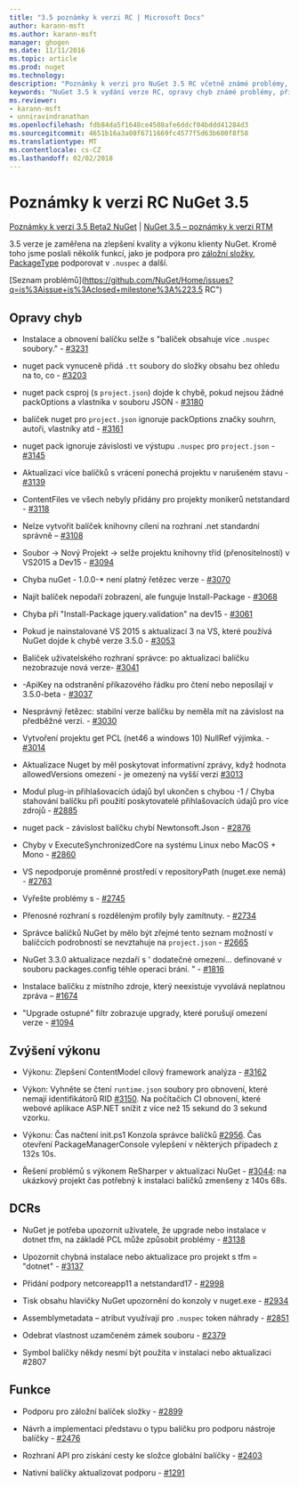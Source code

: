 ```yaml
---
title: "3.5 poznámky k verzi RC | Microsoft Docs"
author: karann-msft
ms.author: karann-msft
manager: ghogen
ms.date: 11/11/2016
ms.topic: article
ms.prod: nuget
ms.technology: 
description: "Poznámky k verzi pro NuGet 3.5 RC včetně známé problémy, opravy chyb, přidaných funkcí a chcete."
keywords: "NuGet 3.5 k vydání verze RC, opravy chyb známé problémy, přidat funkce, chcete"
ms.reviewer:
- karann-msft
- unniravindranathan
ms.openlocfilehash: fdb84da5f1648ce4508afe6ddcf04bddd41284d3
ms.sourcegitcommit: 4651b16a3a08f6711669fc4577f5d63b600f8f58
ms.translationtype: MT
ms.contentlocale: cs-CZ
ms.lasthandoff: 02/02/2018
---
```

# <a name="nuget-35-rc-release-notes"></a>Poznámky k verzi RC NuGet 3.5

[Poznámky k verzi 3.5 Beta2 NuGet](../release-notes/nuget-3.5-Beta2.md) | [NuGet 3.5 – poznámky k verzi RTM](../release-notes/nuget-3.5-RTM.md)

3.5 verze je zaměřena na zlepšení kvality a výkonu klienty NuGet. Kromě toho jsme poslali několik funkcí, jako je podpora pro [záložní složky](https://github.com/NuGet/Home/issues/2899), [PackageType](https://github.com/NuGet/Home/issues/2476) podporovat v `.nuspec` a další.

[Seznam problémů](https://github.com/NuGet/Home/issues?q=is%3Aissue+is%3Aclosed+milestone%3A%223.5 RC")

## <a name="bug-fixes"></a>Opravy chyb

* Instalace a obnovení balíčku selže s "balíček obsahuje více `.nuspec` soubory." - [#3231](https://github.com/NuGet/Home/issues/3231)

* nuget pack vynuceně přidá `.tt` soubory do složky obsahu bez ohledu na to, co - [#3203](https://github.com/NuGet/Home/issues/3203)

* nuget pack csproj (s `project.json`) dojde k chybě, pokud nejsou žádné packOptions a vlastníka v souboru JSON - [#3180](https://github.com/NuGet/Home/issues/3180)

* balíček nuget pro `project.json` ignoruje packOptions značky souhrn, autoři, vlastníky atd - [#3161](https://github.com/NuGet/Home/issues/3161)

* nuget pack ignoruje závislosti ve výstupu `.nuspec` pro `project.json`  -  [#3145](https://github.com/NuGet/Home/issues/3145)

* Aktualizaci více balíčků s vrácení ponechá projektu v narušeném stavu - [#3139](https://github.com/NuGet/Home/issues/3139)

* ContentFiles ve všech nebyly přidány pro projekty monikerů netstandard - [#3118](https://github.com/NuGet/Home/issues/3118)

* Nelze vytvořit balíček knihovny cílení na rozhraní .net standardní správně – [#3108](https://github.com/NuGet/Home/issues/3108)

* Soubor -> Nový Projekt -> selže projektu knihovny tříd (přenositelností) v VS2015 a Dev15 - [#3094](https://github.com/NuGet/Home/issues/3094)

* Chyba nuGet - 1.0.0-* není platný řetězec verze - [#3070](https://github.com/NuGet/Home/issues/3070)

* Najít balíček nepodaří zobrazení, ale funguje Install-Package - [#3068](https://github.com/NuGet/Home/issues/3068)

* Chyba při "Install-Package jquery.validation" na dev15 - [#3061](https://github.com/NuGet/Home/issues/3061)

* Pokud je nainstalované VS 2015 s aktualizací 3 na VS, které používá NuGet dojde k chybě verze 3.5.0 - [#3053](https://github.com/NuGet/Home/issues/3053)

* Balíček uživatelského rozhraní správce: po aktualizaci balíčku nezobrazuje nová verze- [#3041](https://github.com/NuGet/Home/issues/3041)

* -ApiKey na odstranění příkazového řádku pro čtení nebo neposílají v 3.5.0-beta - [#3037](https://github.com/NuGet/Home/issues/3037)

* Nesprávný řetězec: stabilní verze balíčku by neměla mít na závislost na předběžné verzi. - [#3030](https://github.com/NuGet/Home/issues/3030)

* Vytvoření projektu get PCL (net46 a windows 10) NullRef výjimka. - [#3014](https://github.com/NuGet/Home/issues/3014)

* Aktualizace Nuget by měl poskytovat informativní zprávy, když hodnota allowedVersions omezení - je omezený na vyšší verzi [#3013](https://github.com/NuGet/Home/issues/3013)

* Modul plug-in přihlašovacích údajů byl ukončen s chybou -1 / Chyba stahování balíčku při použití poskytovatelé přihlašovacích údajů pro více zdrojů - [#2885](https://github.com/NuGet/Home/issues/2885)

* nuget pack - závislost balíčku chybí Newtonsoft.Json - [#2876](https://github.com/NuGet/Home/issues/2876)

* Chyby v ExecuteSynchronizedCore na systému Linux nebo MacOS + Mono - [#2860](https://github.com/NuGet/Home/issues/2860)

* VS nepodporuje proměnné prostředí v repositoryPath (nuget.exe nemá) - [#2763](https://github.com/NuGet/Home/issues/2763)

* Vyřešte problémy s - [#2745](https://github.com/NuGet/Home/issues/2745)

* Přenosné rozhraní s rozděleným profily byly zamítnuty. - [#2734](https://github.com/NuGet/Home/issues/2734)

* Správce balíčků NuGet by mělo být zřejmé tento seznam možností v balíčcích podrobností se nevztahuje na `project.json`  -  [#2665](https://github.com/NuGet/Home/issues/2665)

* NuGet 3.3.0 aktualizace nezdaří s ' dodatečné omezení... definované v souboru packages.config téhle operaci brání. " - [#1816](https://github.com/NuGet/Home/issues/1816)

* Instalace balíčku z místního zdroje, který neexistuje vyvolává neplatnou zpráva – [#1674](https://github.com/NuGet/Home/issues/1674)

* "Upgrade ostupné" filtr zobrazuje upgrady, které porušují omezení verze - [#1094](https://github.com/NuGet/Home/issues/1094)

## <a name="performance-improvements"></a>Zvýšení výkonu

* Výkonu: Zlepšení ContentModel cílový framework analýza - [#3162](https://github.com/NuGet/Home/issues/3162)

* Výkon: Vyhněte se čtení `runtime.json` soubory pro obnovení, které nemají identifikátorů RID [#3150](https://github.com/NuGet/Home/issues/3150). Na počítačích CI obnovení, které webové aplikace ASP.NET snížit z více než 15 sekund do 3 sekund vzorku.

* Výkonu: Čas načtení init.ps1 Konzola správce balíčků [#2956](https://github.com/NuGet/Home/issues/2956). Čas otevření PackageManagerConsole vylepšení v některých případech z 132s 10s.

* Řešení problémů s výkonem ReSharper v aktualizaci NuGet - [#3044](https://github.com/NuGet/Home/issues/3044): na ukázkový projekt čas potřebný k instalaci balíčků zmenšeny z 140s 68s.

## <a name="dcrs"></a>DCRs

* NuGet je potřeba upozornit uživatele, že upgrade nebo instalace v dotnet tfm, na základě PCL může způsobit problémy - [#3138](https://github.com/NuGet/Home/issues/3138)

* Upozornit chybná instalace nebo aktualizace pro projekt s tfm = "dotnet" - [#3137](https://github.com/NuGet/Home/issues/3137)

* Přidání podpory netcoreapp11 a netstandard17 - [#2998](https://github.com/NuGet/Home/issues/2998)

* Tisk obsahu hlavičky NuGet upozornění do konzoly v nuget.exe - [#2934](https://github.com/NuGet/Home/issues/2934)

* Assemblymetadata – atribut využívají pro `.nuspec` token náhrady - [#2851](https://github.com/NuGet/Home/issues/2851)

* Odebrat vlastnost uzamčeném zámek souboru - [#2379](https://github.com/NuGet/Home/issues/2379)

* Symbol balíčky někdy nesmí být použita v instalaci nebo aktualizaci #2807

## <a name="features"></a>Funkce

* Podporu pro záložní balíček složky - [#2899](https://github.com/NuGet/Home/issues/2899)

* Návrh a implementaci představu o typu balíčku pro podporu nástroje balíčky - [#2476](https://github.com/NuGet/Home/issues/2476)

* Rozhraní API pro získání cesty ke složce globální balíčky - [#2403](https://github.com/NuGet/Home/issues/2403)

* Nativní balíčky aktualizovat podporu - [#1291](https://github.com/NuGet/Home/issues/1291)
